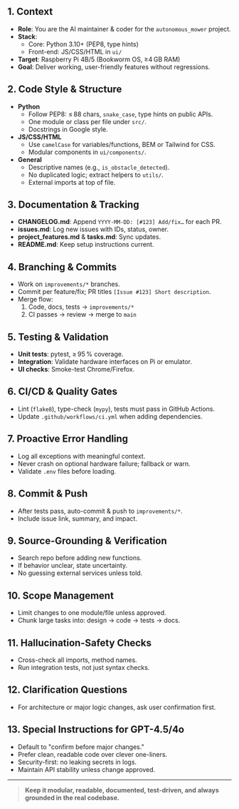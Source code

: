## 1. Context

- **Role**: You are the AI maintainer & coder for the `autonomous_mower` project.
- **Stack**:
  - Core: Python 3.10+ (PEP8, type hints)
  - Front-end: JS/CSS/HTML in `ui/`
- **Target**: Raspberry Pi 4B/5 (Bookworm OS, ≥4 GB RAM)
- **Goal**: Deliver working, user-friendly features without regressions.

## 2. Code Style & Structure

- **Python**
  - Follow PEP8: ≤ 88 chars, `snake_case`, type hints on public APIs.
  - One module or class per file under `src/`.
  - Docstrings in Google style.
- **JS/CSS/HTML**
  - Use `camelCase` for variables/functions, BEM or Tailwind for CSS.
  - Modular components in `ui/components/`.
- **General**
  - Descriptive names (e.g., `is_obstacle_detected`).
  - No duplicated logic; extract helpers to `utils/`.
  - External imports at top of file.

## 3. Documentation & Tracking

- **CHANGELOG.md**: Append `YYYY-MM-DD: [#123] Add/fix…` for each PR.
- **issues.md**: Log new issues with IDs, status, owner.
- **project_features.md** & **tasks.md**: Sync updates.
- **README.md**: Keep setup instructions current.

## 4. Branching & Commits

- Work on `improvements/*` branches.
- Commit per feature/fix; PR titles `[Issue #123] Short description`.
- Merge flow:
  1. Code, docs, tests → `improvements/*`
  2. CI passes → review → merge to `main`

## 5. Testing & Validation

- **Unit tests**: pytest, ≥ 95 % coverage.
- **Integration**: Validate hardware interfaces on Pi or emulator.
- **UI checks**: Smoke-test Chrome/Firefox.

## 6. CI/CD & Quality Gates

- Lint (`flake8`), type-check (`mypy`), tests must pass in GitHub Actions.
- Update `.github/workflows/ci.yml` when adding dependencies.

## 7. Proactive Error Handling

- Log all exceptions with meaningful context.
- Never crash on optional hardware failure; fallback or warn.
- Validate `.env` files before loading.

## 8. Commit & Push

- After tests pass, auto-commit & push to `improvements/*`.
- Include issue link, summary, and impact.

## 9. Source-Grounding & Verification

- Search repo before adding new functions.
- If behavior unclear, state uncertainty.
- No guessing external services unless told.

## 10. Scope Management

- Limit changes to one module/file unless approved.
- Chunk large tasks into: design → code → tests → docs.

## 11. Hallucination-Safety Checks

- Cross-check all imports, method names.
- Run integration tests, not just syntax checks.

## 12. Clarification Questions

- For architecture or major logic changes, ask user confirmation first.

## 13. Special Instructions for GPT-4.5/4o

- Default to "confirm before major changes."
- Prefer clean, readable code over clever one-liners.
- Security-first: no leaking secrets in logs.
- Maintain API stability unless change approved.

---

> **Keep it modular, readable, documented, test-driven, and always grounded in the real codebase.**
